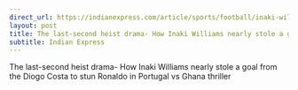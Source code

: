 ```yaml
---
direct_url: https://indianexpress.com/article/sports/football/inaki-williams-david-dcosta-danillo-pereira-reuben-dias-and-cristiano-ronaldo-in-portugal-vs-ghana-thriller-8288346/
layout: post
title: The last-second heist drama- How Inaki Williams nearly stole a goal from the Diogo Costa to stun Ronaldo in Portugal vs Ghana thriller
subtitle: Indian Express
---
```


The last-second heist drama- How Inaki Williams nearly stole a goal from the Diogo Costa to stun Ronaldo in Portugal vs Ghana thriller